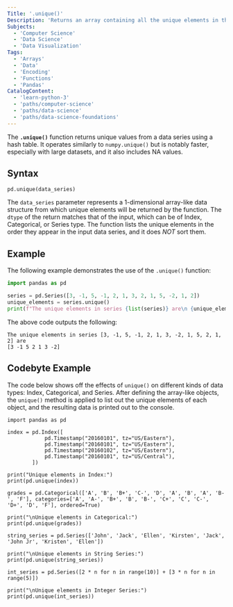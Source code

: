 ```yaml
---
Title: '.unique()'
Description: 'Returns an array containing all the unique elements in the data series, with no specific order.'
Subjects:
  - 'Computer Science'
  - 'Data Science'
  - 'Data Visualization'
Tags:
  - 'Arrays'
  - 'Data'
  - 'Encoding'
  - 'Functions'
  - 'Pandas'
CatalogContent:
  - 'learn-python-3'
  - 'paths/computer-science'
  - 'paths/data-science'
  - 'paths/data-science-foundations'
---
```


The **`.unique()`** function returns unique values from a data series using a hash table. It operates similarly to `numpy.unique()` but is notably faster, especially with large datasets, and it also includes NA values.

## Syntax

```pseudo
pd.unique(data_series)
```

The `data_series` parameter represents a 1-dimensional array-like data structure from which unique elements will be returned by the function. The `dtype` of the return matches that of the input, which can be of Index, Categorical, or Series type. The function lists the unique elements in the order they appear in the input data series, and it does _NOT_ sort them.

## Example

The following example demonstrates the use of the `.unique()` function:

```py
import pandas as pd

series = pd.Series([3, -1, 5, -1, 2, 1, 3, 2, 1, 5, -2, 1, 2])
unique_elements = series.unique()
print(f"The unique elements in series {list(series)} are\n {unique_elements}")
```

The above code outputs the following:

```shell
The unique elements in series [3, -1, 5, -1, 2, 1, 3, -2, 1, 5, 2, 1, 2] are
[3 -1 5 2 1 3 -2]
```

## Codebyte Example

The code below shows off the effects of `unique()` on different kinds of data types: Index, Categorical, and Series. After defining the array-like objects, the `unique()` method is applied to list out the unique elements of each object, and the resulting data is printed out to the console.

```codebyte/python
import pandas as pd

index = pd.Index([
            pd.Timestamp("20160101", tz="US/Eastern"),
            pd.Timestamp("20160101", tz="US/Eastern"),
            pd.Timestamp("20160102", tz="US/Eastern"),
            pd.Timestamp("20160101", tz="US/Central"),
        ])

print("Unique elements in Index:")
print(pd.unique(index))

grades = pd.Categorical(['A', 'B', 'B+', 'C-', 'D', 'A', 'B', 'A', 'B-', 'F'], categories=['A', 'A-', 'B+', 'B', 'B-', 'C+', 'C', 'C-', 'D+', 'D', 'F'], ordered=True)

print("\nUnique elements in Categorical:")
print(pd.unique(grades))

string_series = pd.Series(['John', 'Jack', 'Ellen', 'Kirsten', 'Jack', 'John Jr', 'Kristen', 'Ellen'])

print("\nUnique elements in String Series:")
print(pd.unique(string_series))

int_series = pd.Series([2 * n for n in range(10)] + [3 * n for n in range(5)])

print("\nUnique elements in Integer Series:")
print(pd.unique(int_series))
```
